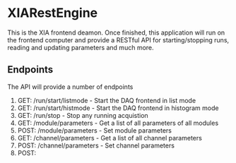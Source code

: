 # XIARestEngine
This is the XIA frontend deamon.
Once finished, this application will run on the frontend computer and
provide a RESTful API for starting/stopping runs, reading and updating
parameters and much more.

## Endpoints
The API will provide a number of endpoints

1) GET: /run/start/listmode - Start the DAQ frontend in list mode
2) GET: /run/start/histmode - Start the DAQ frontend in histogram mode
3) GET: /run/stop - Stop any running acquistion
4) GET: /module/parameters - Get a list of all parameters of all modules
5) POST: /module/parameters - Set module parameters
6) GET: /channel/parameters - Get a list of all channel parameters
7) POST: /channel/parameters - Set channel parameters
8) POST: 